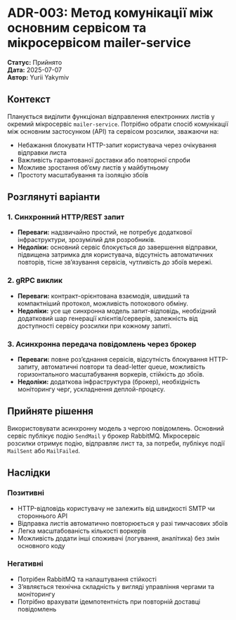 # ADR-003: Метод комунікації між основним сервісом та мікросервісом mailer-service

**Статус:** Прийнято  
**Дата:** 2025-07-07  
**Автор:** Yurii Yakymiv  

## Контекст
Планується виділити функціонал відправлення електронних листів у окремий мікросервіс `mailer-service`. Потрібно обрати спосіб комунікації між основним застосунком (API) та сервісом розсилки, зважаючи на:
- Небажання блокувати HTTP-запит користувача через очікування відправки листа
- Важливість гарантованої доставки або повторної спроби
- Можливе зростання обʼєму листів у майбутньому
- Простоту масштабування та ізоляцію збоїв

## Розглянуті варіанти

### 1. Синхронний HTTP/REST запит
- **Переваги:** надзвичайно простий, не потребує додаткової інфраструктури, зрозумілий для розробників.
- **Недоліки:** основний сервіс блокується до завершення відправки, підвищена затримка для користувача, відсутність автоматичних повторів, тісне звʼязування сервісів, чутливість до збоїв мережі.

### 2. gRPC виклик
- **Переваги:** контракт-орієнтована взаємодія, швидший та компактніший протокол, можливість потокового обміну.
- **Недоліки:** усе ще синхронна модель запит-відповідь, необхідний додатковий шар генерації клієнтів/серверів, залежність від доступності сервісу розсилки при кожному запиті.

### 3. Асинхронна передача повідомлень через брокер
- **Переваги:** повне розʼєднання сервісів, відсутність блокування HTTP-запиту, автоматичні повтори та dead-letter queue, можливість горизонтального масштабування воркерів, стійкість до збоїв.
- **Недоліки:** додаткова інфраструктура (брокер), необхідність моніторингу черг, ускладнення деплой-процесу.

## Прийняте рішення
Використовувати асинхронну модель з чергою повідомлень. Основний сервіс публікує подію `SendMail` у брокер RabbitMQ. Мікросервіс розсилки отримує подію, відправляє лист та, за потреби, публікує події `MailSent` або `MailFailed`.

## Наслідки

### Позитивні
- HTTP-відповідь користувачу не залежить від швидкості SMTP чи стороннього API
- Відправка листів автоматично повторюється у разі тимчасових збоїв
- Легка масштабованість кількості воркерів
- Можливість додати інші споживачі (логування, аналітика) без змін основного коду

### Негативні
- Потрібен RabbitMQ та налаштування стійкості
- Зʼявляється технічна складність у вигляді управління чергами та моніторингу
- Потрібно врахувати ідемпотентність при повторній доставці повідомлень